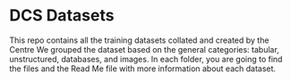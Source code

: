 # DCS Datasets
This repo contains all the training datasets collated and created by the Centre 
We grouped the dataset based on the general categories: tabular, unstructured, databases, and images. 
In each folder, you are going to find the files and the Read Me file with more information about each dataset. 


